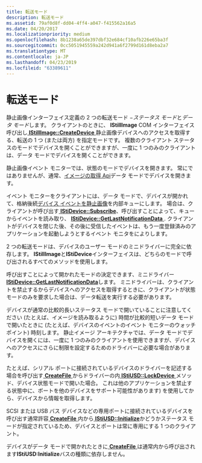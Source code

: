 ```yaml
---
title: 転送モード
description: 転送モード
ms.assetid: 79af0d8f-dd04-4ff4-a047-f415562a16a5
ms.date: 04/20/2017
ms.localizationpriority: medium
ms.openlocfilehash: 8b1238a65de397dbf32e684cf10afb226e65ba3f
ms.sourcegitcommit: 0cc5051945559a242d941a6f2799d161d8eba2a7
ms.translationtype: MT
ms.contentlocale: ja-JP
ms.lasthandoff: 04/23/2019
ms.locfileid: "63389611"
---
```

# <a name="transfer-modes"></a>転送モード





静止画像インターフェイス定義の 2 つの転送モード −*ステータス モード*と*データ モード*します。 クライアントのときに、 **IStillImage** COM インターフェイス呼び出し[ **IStillImage::CreateDevice** ](https://msdn.microsoft.com/library/windows/hardware/ff543778)静止画像デバイスへのアクセスを取得する、転送の 1 つ (または両方) を指定モードです。 複数のクライアント ステータスのモードでデバイスを開くことができますが、一度に 1 つのみのクライアントは、データ モードでデバイスを開くことができます。

静止画像イベント モニターでは、状態のモードでデバイスを開きます。 常にではありませんが、通常、[イメージの取得 Api](creating-device-specific-components-for-image-acquisition-apis.md)データ モードでデバイスを開きます。

イベント モニターをクライアントには、データ モードで、デバイスが開かれて、格納後続[デバイス イベントを静止画像](still-image-device-events.md)を内部キューにします。 場合は、クライアントが呼び出す[ **IStiDevice::Subscribe**](https://msdn.microsoft.com/library/windows/hardware/ff543768)、呼び出すことによって、キューからイベントを読み取り、 [ **IStiDevice::GetLastNotificationData** ](https://msdn.microsoft.com/library/windows/hardware/ff543751). クライアントがデバイスを閉じた後、その後に受信したイベントは、もう一度登録済みのアプリケーションを起動しようとするイベント モニタをによりします。

2 つの転送モードは、デバイスのユーザー モードのミニドライバーに完全に依存します。 **IStillImage**と**IStiDevice**インターフェイスは、どちらのモードで呼び出されるすべてのメソッドを使用します。

呼び出すことによって開かれたモードの決定できます、ミニドライバー [ **IStiDevice::GetLastNotificationData**](https://msdn.microsoft.com/library/windows/hardware/ff543751)します。 ミニドライバーは、クライアントを禁止するからデバイスへのアクセスを取得するときに、クライアントが状態モードのみを要求した場合は、データ転送を実行する必要があります。

デバイスが通常の比較的長いステータス モードで開いていることに注意してください (たとえば、イメージを読み取るように) 時間が比較的短いデータ モードで開いたときに (たとえば、デバイスのイベントのイベント モニターのウォッチ ポイント) 時刻します。 静止イメージ アーキテクチャでは、データ モードでデバイスを開くには、一度に 1 つのみのクライアントを使用できますが、デバイスへのアクセスにさらに制限を設定するためのドライバーに必要な場合があります。

たとえば、シリアル ポートに接続されているデバイスのドライバーを記述する場合を呼び出す[ **CreateFile** ](https://msdn.microsoft.com/library/windows/desktop/aa363858)からドライバーの内[ **IStiUSD::LockDevice** ](https://msdn.microsoft.com/library/windows/hardware/ff543829)メソッド、デバイス状態モードで開いた場合。 これは他のアプリケーションを禁止する状態中に、ポートを他のデバイスをサポート可能性があります) を使用してから、デバイスから情報を取得します。

SCSI または USB バス デバイスなどの専用ポートに接続されているデバイスを呼び出す通常許容[ **CreateFile** ](https://msdn.microsoft.com/library/windows/desktop/aa363858)内から[ **IStiUSD::Initialize**](https://msdn.microsoft.com/library/windows/hardware/ff543824)かどうかステータス モードが指定されているため、デバイスとポートは常に専用にする 1 つのクライアント。

デバイスがデータ モードで開かれたときに[ **CreateFile** ](https://msdn.microsoft.com/library/windows/desktop/aa363858)は通常内から呼び出されます**IStiUSD:Initialize**バスの種類に依存しません。

 

 




